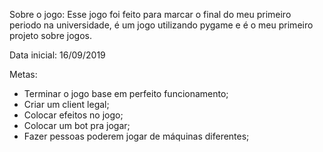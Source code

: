 Sobre o jogo:
  Esse jogo foi feito para marcar o final do meu primeiro periodo na universidade, é um jogo utilizando pygame
e é o meu primeiro projeto sobre jogos.

Data inicial: 16/09/2019

Metas:
- Terminar o jogo base em perfeito funcionamento;
- Criar um client legal;
- Colocar efeitos no jogo;
- Colocar um bot pra jogar;
- Fazer pessoas poderem jogar de máquinas diferentes;
